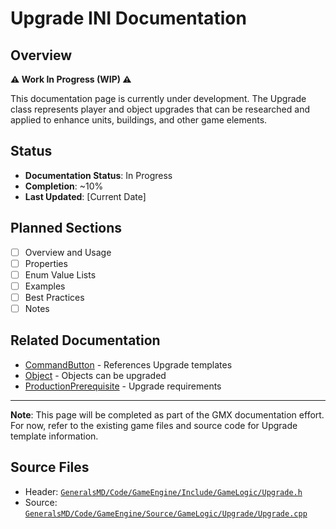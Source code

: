 # Upgrade INI Documentation

## Overview

**⚠️ Work In Progress (WIP) ⚠️**

This documentation page is currently under development. The Upgrade class represents player and object upgrades that can be researched and applied to enhance units, buildings, and other game elements.

## Status

- **Documentation Status**: In Progress
- **Completion**: ~10%
- **Last Updated**: [Current Date]

## Planned Sections

- [ ] Overview and Usage
- [ ] Properties
- [ ] Enum Value Lists
- [ ] Examples
- [ ] Best Practices
- [ ] Notes

## Related Documentation

- [CommandButton](CommandButton.md) - References Upgrade templates
- [Object](Object.md) - Objects can be upgraded
- [ProductionPrerequisite](ProductionPrerequisite.md) - Upgrade requirements

---

**Note**: This page will be completed as part of the GMX documentation effort. For now, refer to the existing game files and source code for Upgrade template information.

## Source Files

- Header: [`GeneralsMD/Code/GameEngine/Include/GameLogic/Upgrade.h`](../GeneralsMD/Code/GameEngine/Include/GameLogic/Upgrade.h)
- Source: [`GeneralsMD/Code/GameEngine/Source/GameLogic/Upgrade/Upgrade.cpp`](../GeneralsMD/Code/GameEngine/Source/GameLogic/Upgrade/Upgrade.cpp)
